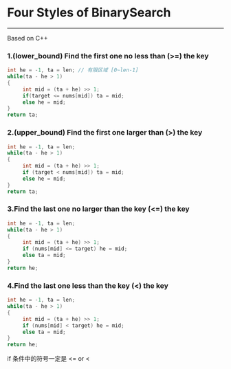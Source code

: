 # Four Styles of BinarySearch

-----

Based on C++

### 1.(lower_bound) Find the first one no less than (>=) the key
```C++
int he = -1, ta = len; // 有限区域 [0~len-1]
while(ta - he > 1)
{
     int mid = (ta + he) >> 1;
     if(target <= nums[mid]) ta = mid;
     else he = mid;
}
return ta;
```

### 2.(upper_bound) Find the first one larger than (>) the key
```C++
int he = -1, ta = len;
while(ta - he > 1)
{
     int mid = (ta + he) >> 1;
     if (target < nums[mid]) ta = mid;
     else he = mid;
}
return ta;
```
### 3.Find the last one no larger than the key (<=) the key
```C++
int he = -1, ta = len;
while(ta - he > 1)
{
     int mid = (ta + he) >> 1;
     if (nums[mid] <= target) he = mid;
     else ta = mid;
}
return he;
```
### 4.Find the last one less than the key (<) the key
```C++
int he = -1, ta = len;
while(ta - he > 1)
{
     int mid = (ta + he) >> 1;
     if (nums[mid] < target) he = mid;
     else ta = mid;
}
return he;
```

if 条件中的符号一定是 <= or <
